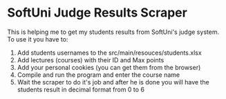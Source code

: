 # SoftUni Judge Results Scraper
This is helping me to get my students results from SoftUni's judge system.
To use it you have to:
1. Add students usernames to the src/main/resouces/students.xlsx
2. Add lectures (courses) with their ID and Max points
3. Add your personal cookies (you can get them from the browser)
4. Compile and run the program and enter the course name
5. Wait the scraper to do it's job and after he is done you will have the students result in decimal format from 0 to 6
